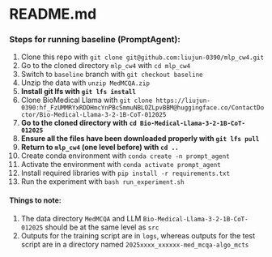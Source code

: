 # README.md
### Steps for running baseline (PromptAgent):
1. Clone this repo with `git clone git@github.com:liujun-0390/mlp_cw4.git`
2. Go to the cloned directory `mlp_cw4` with `cd mlp_cw4`
3. Switch to `baseline` branch with `git checkout baseline`
4. Unzip the data with `unzip MedMCQA.zip`
5. **Install git lfs with `git lfs install`**
6. Clone BioMedical Llama with `git clone https://liujun-0390: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@huggingface.co/ContactDoctor/Bio-Medical-Llama-3-2-1B-CoT-012025`
7. **Go to the cloned directory with `cd Bio-Medical-Llama-3-2-1B-CoT-012025`**
8. **Ensure all the files have been downloaded properly with `git lfs pull`**
9. **Return to `mlp_cw4` (one level before) with `cd ..`**
10. Create conda environment with `conda create -n prompt_agent `
11. Activate the environment with `conda activate prompt_agent`
12. Install required libraries with `pip install -r requirements.txt`
13. Run the experiment with `bash run_experiment.sh`

#### Things to note:
1. The data directory `MedMCQA` and LLM `Bio-Medical-Llama-3-2-1B-CoT-012025` should be at the same level as `src`
2. Outputs for the training script are in `logs`, whereas outputs for the test script are in a directory named `2025xxxx_xxxxxx-med_mcqa-algo_mcts`
